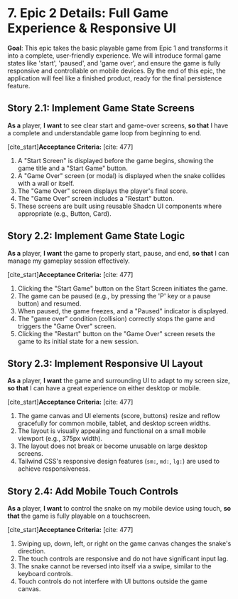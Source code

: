 # 7. Epic 2 Details: Full Game Experience & Responsive UI

**Goal**: This epic takes the basic playable game from Epic 1 and transforms it into a complete, user-friendly experience. We will introduce formal game states like 'start', 'paused', and 'game over', and ensure the game is fully responsive and controllable on mobile devices. By the end of this epic, the application will feel like a finished product, ready for the final persistence feature.

## Story 2.1: Implement Game State Screens

**As a** player,
**I want** to see clear start and game-over screens,
**so that** I have a complete and understandable game loop from beginning to end.

[cite_start]**Acceptance Criteria:** [cite: 477]

1.  A "Start Screen" is displayed before the game begins, showing the game title and a "Start Game" button.
2.  A "Game Over" screen (or modal) is displayed when the snake collides with a wall or itself.
3.  The "Game Over" screen displays the player's final score.
4.  The "Game Over" screen includes a "Restart" button.
5.  These screens are built using reusable Shadcn UI components where appropriate (e.g., Button, Card).

## Story 2.2: Implement Game State Logic

**As a** player,
**I want** the game to properly start, pause, and end,
**so that** I can manage my gameplay session effectively.

[cite_start]**Acceptance Criteria:** [cite: 477]

1.  Clicking the "Start Game" button on the Start Screen initiates the game.
2.  The game can be paused (e.g., by pressing the 'P' key or a pause button) and resumed.
3.  When paused, the game freezes, and a "Paused" indicator is displayed.
4.  The "game over" condition (collision) correctly stops the game and triggers the "Game Over" screen.
5.  Clicking the "Restart" button on the "Game Over" screen resets the game to its initial state for a new session.

## Story 2.3: Implement Responsive UI Layout

**As a** player,
**I want** the game and surrounding UI to adapt to my screen size,
**so that** I can have a great experience on either desktop or mobile.

[cite_start]**Acceptance Criteria:** [cite: 477]

1.  The game canvas and UI elements (score, buttons) resize and reflow gracefully for common mobile, tablet, and desktop screen widths.
2.  The layout is visually appealing and functional on a small mobile viewport (e.g., 375px width).
3.  The layout does not break or become unusable on large desktop screens.
4.  Tailwind CSS's responsive design features (`sm:`, `md:`, `lg:`) are used to achieve responsiveness.

## Story 2.4: Add Mobile Touch Controls

**As a** player,
**I want** to control the snake on my mobile device using touch,
**so that** the game is fully playable on a touchscreen.

[cite_start]**Acceptance Criteria:** [cite: 477]

1.  Swiping up, down, left, or right on the game canvas changes the snake's direction.
2.  The touch controls are responsive and do not have significant input lag.
3.  The snake cannot be reversed into itself via a swipe, similar to the keyboard controls.
4.  Touch controls do not interfere with UI buttons outside the game canvas.
